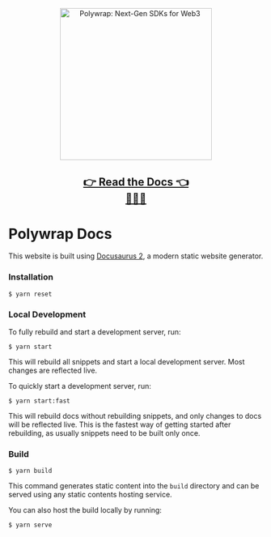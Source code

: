 <p align="center">
  <img height="300" src="https://user-images.githubusercontent.com/12145726/163205167-f8267581-bb71-4810-9dfa-aabdbc2007a8.png" alt= "Polywrap: Next-Gen SDKs for Web3">
</p>

<h2 align="center">
  <a href="https://docs.polywrap.io">
    👉 Read the Docs 👈<br>📓📓📓
  </a>
</h2>

# Polywrap Docs

This website is built using [Docusaurus 2](https://docusaurus.io/), a modern static website generator.

### Installation

```
$ yarn reset
```

### Local Development

To fully rebuild and start a development server, run:

```
$ yarn start
```

This will rebuild all snippets and start a local development server. Most changes are reflected live.

To quickly start a development server, run:

```
$ yarn start:fast
```

This will rebuild docs without rebuilding snippets, and only changes to docs will be reflected live.
This is the fastest way of getting started after rebuilding, as usually snippets need to be built only once.

### Build

```
$ yarn build
```

This command generates static content into the `build` directory and can be served using any static contents hosting service.

You can also host the build locally by running:

```
$ yarn serve
```
